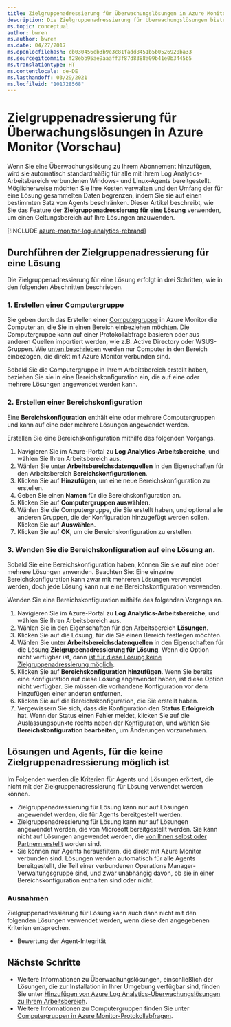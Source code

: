 ```yaml
---
title: Zielgruppenadressierung für Überwachungslösungen in Azure Monitor | Microsoft-Dokumentation
description: Die Zielgruppenadressierung für Überwachungslösungen bietet Ihnen die Möglichkeit, Überwachungslösungen auf einen bestimmten Satz von Agents zu beschränken.  Dieser Artikel beschreibt, wie Sie eine Bereichskonfiguration erstellen und auf eine Lösung anwenden.
ms.topic: conceptual
author: bwren
ms.author: bwren
ms.date: 04/27/2017
ms.openlocfilehash: cb030456eb3b9e3c81fadd8451b5b0526920ba33
ms.sourcegitcommit: f28ebb95ae9aaaff3f87d8388a09b41e0b3445b5
ms.translationtype: HT
ms.contentlocale: de-DE
ms.lasthandoff: 03/29/2021
ms.locfileid: "101728568"
---
```

# <a name="targeting-monitoring-solutions-in-azure-monitor-preview"></a>Zielgruppenadressierung für Überwachungslösungen in Azure Monitor (Vorschau)
Wenn Sie eine Überwachungslösung zu Ihrem Abonnement hinzufügen, wird sie automatisch standardmäßig für alle mit Ihrem Log Analytics-Arbeitsbereich verbundenen Windows- und Linux-Agents bereitgestellt.  Möglicherweise möchten Sie Ihre Kosten verwalten und den Umfang der für eine Lösung gesammelten Daten begrenzen, indem Sie sie auf einen bestimmten Satz von Agents beschränken.  Dieser Artikel beschreibt, wie Sie das Feature der **Zielgruppenadressierung für eine Lösung** verwenden, um einen Geltungsbereich auf Ihre Lösungen anzuwenden.

[!INCLUDE [azure-monitor-log-analytics-rebrand](../../../includes/azure-monitor-log-analytics-rebrand.md)]

## <a name="how-to-target-a-solution"></a>Durchführen der Zielgruppenadressierung für eine Lösung
Die Zielgruppenadressierung für eine Lösung erfolgt in drei Schritten, wie in den folgenden Abschnitten beschrieben. 


### <a name="1-create-a-computer-group"></a>1. Erstellen einer Computergruppe
Sie geben durch das Erstellen einer [Computergruppe](../logs/computer-groups.md) in Azure Monitor die Computer an, die Sie in einen Bereich einbeziehen möchten.  Die Computergruppe kann auf einer Protokollabfrage basieren oder aus anderen Quellen importiert werden, wie z.B. Active Directory oder WSUS-Gruppen. Wie [unten beschrieben](#solutions-and-agents-that-cant-be-targeted) werden nur Computer in den Bereich einbezogen, die direkt mit Azure Monitor verbunden sind.

Sobald Sie die Computergruppe in Ihrem Arbeitsbereich erstellt haben, beziehen Sie sie in eine Bereichskonfiguration ein, die auf eine oder mehrere Lösungen angewendet werden kann.
 
 
### <a name="2-create-a-scope-configuration"></a>2. Erstellen einer Bereichskonfiguration
 Eine **Bereichskonfiguration** enthält eine oder mehrere Computergruppen und kann auf eine oder mehrere Lösungen angewendet werden. 
 
 Erstellen Sie eine Bereichskonfiguration mithilfe des folgenden Vorgangs.  

 1. Navigieren Sie im Azure-Portal zu **Log Analytics-Arbeitsbereiche**, und wählen Sie Ihren Arbeitsbereich aus.
 2. Wählen Sie unter **Arbeitsbereichsdatenquellen** in den Eigenschaften für den Arbeitsbereich **Bereichskonfigurationen**.
 3. Klicken Sie auf **Hinzufügen**, um eine neue Bereichskonfiguration zu erstellen.
 4. Geben Sie einen **Namen** für die Bereichskonfiguration an.
 5. Klicken Sie auf **Computergruppen auswählen**.
 6. Wählen Sie die Computergruppe, die Sie erstellt haben, und optional alle anderen Gruppen, die der Konfiguration hinzugefügt werden sollen.  Klicken Sie auf **Auswählen**.  
 6. Klicken Sie auf **OK**, um die Bereichskonfiguration zu erstellen. 


### <a name="3-apply-the-scope-configuration-to-a-solution"></a>3. Wenden Sie die Bereichskonfiguration auf eine Lösung an.
Sobald Sie eine Bereichskonfiguration haben, können Sie sie auf eine oder mehrere Lösungen anwenden.  Beachten Sie: Eine einzelne Bereichskonfiguration kann zwar mit mehreren Lösungen verwendet werden, doch jede Lösung kann nur eine Bereichskonfiguration verwenden.

Wenden Sie eine Bereichskonfiguration mithilfe des folgenden Vorgangs an.  

 1. Navigieren Sie im Azure-Portal zu **Log Analytics-Arbeitsbereiche**, und wählen Sie Ihren Arbeitsbereich aus.
 2. Wählen Sie in den Eigenschaften für den Arbeitsbereich **Lösungen**.
 3. Klicken Sie auf die Lösung, für die Sie einen Bereich festlegen möchten.
 4. Wählen Sie unter **Arbeitsbereichsdatenquellen** in den Eigenschaften für die Lösung **Zielgruppenadressierung für Lösung**.  Wenn die Option nicht verfügbar ist, dann [ist für diese Lösung keine Zielgruppenadressierung möglich](#solutions-and-agents-that-cant-be-targeted).
 5. Klicken Sie auf **Bereichskonfiguration hinzufügen**.  Wenn Sie bereits eine Konfiguration auf diese Lösung angewendet haben, ist diese Option nicht verfügbar.  Sie müssen die vorhandene Konfiguration vor dem Hinzufügen einer anderen entfernen.
 6. Klicken Sie auf die Bereichskonfiguration, die Sie erstellt haben.
 7. Vergewissern Sie sich, dass die Konfiguration den **Status** **Erfolgreich** hat.  Wenn der Status einen Fehler meldet, klicken Sie auf die Auslassungspunkte rechts neben der Konfiguration, und wählen Sie **Bereichskonfiguration bearbeiten**, um Änderungen vorzunehmen.

## <a name="solutions-and-agents-that-cant-be-targeted"></a>Lösungen und Agents, für die keine Zielgruppenadressierung möglich ist
Im Folgenden werden die Kriterien für Agents und Lösungen erörtert, die nicht mit der Zielgruppenadressierung für Lösung verwendet werden können.

- Zielgruppenadressierung für Lösung kann nur auf Lösungen angewendet werden, die für Agents bereitgestellt werden.
- Zielgruppenadressierung für Lösung kann nur auf Lösungen angewendet werden, die von Microsoft bereitgestellt werden.  Sie kann nicht auf Lösungen angewendet werden, die [von Ihnen selbst oder Partnern erstellt](./solutions.md) worden sind.
- Sie können nur Agents herausfiltern, die direkt mit Azure Monitor verbunden sind.  Lösungen werden automatisch für alle Agents bereitgestellt, die Teil einer verbundenen Operations Manager-Verwaltungsgruppe sind, und zwar unabhängig davon, ob sie in einer Bereichskonfiguration enthalten sind oder nicht.

### <a name="exceptions"></a>Ausnahmen
Zielgruppenadressierung für Lösung kann auch dann nicht mit den folgenden Lösungen verwendet werden, wenn diese den angegebenen Kriterien entsprechen.

- Bewertung der Agent-Integrität

## <a name="next-steps"></a>Nächste Schritte
- Weitere Informationen zu Überwachungslösungen, einschließlich der Lösungen, die zur Installation in Ihrer Umgebung verfügbar sind, finden Sie unter [Hinzufügen von Azure Log Analytics-Überwachungslösungen zu Ihrem Arbeitsbereich](solutions.md).
- Weitere Informationen zu Computergruppen finden Sie unter [Computergruppen in Azure Monitor-Protokollabfragen](../logs/computer-groups.md).
